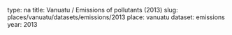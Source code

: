 type: na
title: Vanuatu / Emissions of pollutants (2013)
slug: places/vanuatu/datasets/emissions/2013
place: vanuatu
dataset: emissions
year: 2013
